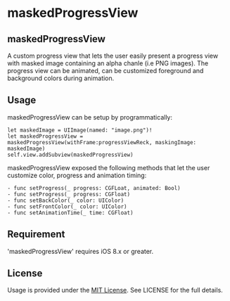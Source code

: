 # maskedProgressView
## maskedProgressView
A custom progress view that lets the user easily present a progress view with masked image containing an alpha chanle (i.e PNG images). The progress view can be animated, can be customized foreground and background colors during animation.

## Usage
maskedProgressView can be setup by programmatically:
```objc
let maskedImage = UIImage(named: "image.png")!
let maskedProgressView = maskedProgressView(withFrame:progressViewReck, maskingImage: maskedImage)
self.view.addSubview(maskedProgressView)
```

maskedProgressView exposed the following methods that let the user customize color, progress and animation timing:
```objc
- func setProgress(_ progress: CGFLoat, animated: Bool)
- func setProgress(_ progress: CGFloat)
- func setBackColor(_ color: UIColor)
- func setFrontColor(_ color: UIColor)
- func setAnimationTime(_ time: CGFloat)
```

## Requirement
'maskedProgressView' requires iOS 8.x or greater.

## License
Usage is provided under the [MIT License](http://opensource.org/licenses/mit-license.php).  See LICENSE for the full details.
